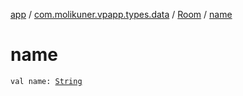 [app](../../index.md) / [com.molikuner.vpapp.types.data](../index.md) / [Room](index.md) / [name](./name.md)

# name

`val name: `[`String`](https://kotlinlang.org/api/latest/jvm/stdlib/kotlin/-string/index.html)